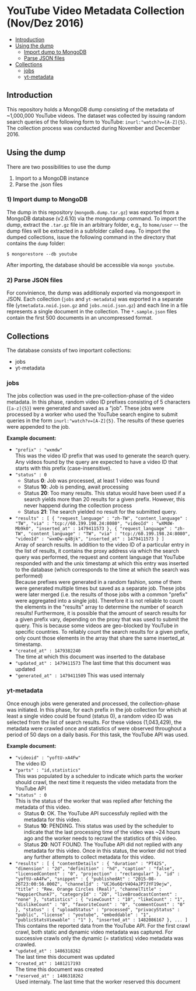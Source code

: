 # YouTube Video Metadata Collection (Nov/Dez 2016)

- [Introduction](#introduction)
- [Using the dump](#using-the-dump)
    - [Import dump to MongoDB](#1-import-dump-to-mongodb)
    - [Parse JSON files](#2-parse-json-files)
- [Collections](#collections)
    - [jobs](#jobs)
    - [yt-metadata](#yt-metadata)

## Introduction
This repository holds a MongoDB dump consisting of the metadata of ~1,000,000 YouTube videos. The dataset was collected by issuing random search queries of the following form to YouTube: `inurl:"watch?v=[A-Z]{5}`. The collection process was conducted during November and December 2016.

## Using the dump
There are two possibilities to use the dump

1. Import to a MongoDB instance
2. Parse the .json files

### 1) Import dump to MongoDB
The dump in this repository (`mongodb.dump.tar.gz`) was exported from a MongoDB database (v2.6.10) via the mongodump command. To import the dump, extract the `.tar.gz` file in an arbitrary folder, e.g., to `home/user` -- the dump files will be extracted in a subfolder called `dump`. To import the dumped collections, issue the following command in the directory that contains the `dump` folder:

```$ mongorestore --db youtube```

After importing, the database should be accessible via `mongo youtube`.

### 2) Parse JSON files
For convinience, the dump was additionaly exported via mongoexport in JSON. Each collection (`jobs` and `yt-metadata`) was exported in a separate file (`ytmetadata.noid.json.gz` and `jobs.noid.json.gz`) and each line in a file represents a single document in the collection. The `*.sample.json` files contain the first 500 documents in an uncompressed format.

## Collections
The database consists of two important collections:
- jobs
- yt-metadata

### jobs
The jobs collection was used in the pre-collection-phase of the video metadata. In this phase, random video ID prefixes consisting of 5 characters (`[a-z]{5}`) were generated and saved as a "job". These jobs were processed by a worker who used the YouTube search engine to submit queries in the form `inurl:"watch?v=[A-Z]{5}`. The results of these queries were appended to the job.

**Example document:**
- `"prefix" : "wxmdw"`<br>
  This was the video ID prefix that was used to generate the search query. Any videos found by the query are expected to have a video ID that starts with this prefix (case-insensitive).
- `"status" : 0`
  - Status **0**: Job was processed, at least 1 video was found
  - Status **10**: Job is pending, await processing
  - Status **20**: Too many results. This status would have been used if a search yields more than 20 results for a given prefix. However, this never happend during the collection process
  - Status **21**: The search yielded no result for the submitted query.
- `"results" : [ { "request_language" : "zh-TW", "content_language" : "TW", "via" : "tcp://60.199.198.24:8080", "videoId" : "wXMdW-Mb9k0", "inserted_at" : 1479411573 }, { "request_language" : "zh-TW", "content_language" : "TW", "via" : "tcp://60.199.198.24:8080", "videoId" : "wxmDw-q4Bjk", "inserted_at" : 1479411573 } ]`<br>
  Array of search results. In addition to the video ID of a particular entry in the list of results, it contains the proxy address via which the search query was performed, the request and content language that YouTube responded with and the unix timestamp at which this entry was inserted to the database (which corresponds to the time at which the search was performed)<br>
  Because prefixes were generated in a random fashion, some of them were generated multiple times but saved as a separate job. These jobs were later merged (i.e. the results of those jobs with a common "prefix" were aggregated into a single job). Therefore it is not reliable to count the elements in the "results" array to determine the number of search results! Furthermore, it is possible that the amount of search results for a given prefix vary, depending on the proxy that was used to submit the query. This is because some videos are geo-blocked by YouTube in specific countries. To reliably count the search results for a given prefix, only count those elements in the array that share the same inserted_at timestamp.
- `"created_at" : 1479382240`<br>
  The time at which this document was inserted to the database
- `"updated_at" : 1479411573`
  The last time that this document was updated
- `"generated_at" : 1479411509`
  This was used internaly

### yt-metadata
Once enough jobs were generated and processed, the collection-phase was initiated. In this phase, for each prefix in the job collection for which at least a single video could be found (status 0), a random video ID was selected from the list of search results.
For these videos (1,043,429), the metadata were crawled once and statistics of were observed throughout a period of 50 days on a daily basis. For this task, the YouTube API was used.

**Example document:**
- `"videoid" : "yoftU-xA4Fw"`<br>
  The video ID 
- `"parts" : "id,statistics"`<br>
  This was populated by a scheduler to indicate which parts the worker should crawl, the next time it requests the video metadata from the YouTube API
- `"status" : 0`<br>
  This is the status of the worker that was replied after fetching the metadata of this video.
  - Status **0**: OK. The YouTube API successfuly replied with the metadata for this video.
  - Status **10**: PENDING. This status was used by the scheduler to indicate that the last processing time of the video was ~24 hours ago and the worker needs to recrawl the statistics of this video.
  - Status **20**: NOT FOUND. The YouTube API did not replied with any metadata for this video. Once in this status, the worker did not tried any further attempts to collect metadata for this video.
- `"results" : [ { "contentDetails" : { "duration" : "PT42S", "dimension" : "2d", "definition" : "hd", "caption" : "false", "licensedContent" : "0", "projection" : "rectangular" }, "id" : "yoftU-xA4Fw", "snippet" : { "publishedAt" : "2015-08-26T23:00:56.000Z", "channelId" : "UCJ6u6QrV4O4aJP7JYF19ejw", "title" : "Rew. Orange Circles (Real)", "channelTitle" : "HappierChunk7", "categoryId" : "20", "liveBroadcastContent" : "none" }, "statistics" : { "viewCount" : "10", "likeCount" : "1", "dislikeCount" : "0", "favoriteCount" : "0", "commentCount" : "0" }, "status" : { "uploadStatus" : "processed", "privacyStatus" : "public", "license" : "youtube", "embeddable" : "1", "publicStatsViewable" : "1" }, "inserted_at" : 1482086167 }, ... ]`<br>
  This contains the reported data from the YouTube API. For the first crawl crawl, both static and dynamic video metadata was captured. For successive crawls only the dynamic (= statistics) video metadata was crawled.
- `"updated_at" : 1486318262`<br>
  The last time this document was updated
- `"created_at" : 1481217193`<br>
  The time this document was created
- `"reserved_at" : 1486318262`<br>
  Used internaly. The last time that the worker reserved this document
